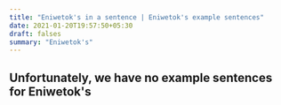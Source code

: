 ```yaml
---
title: "Eniwetok's in a sentence | Eniwetok's example sentences"
date: 2021-01-20T19:57:50+05:30
draft: falses
summary: "Eniwetok's"
---
```

## Unfortunately, we have no example sentences for Eniwetok's                 
